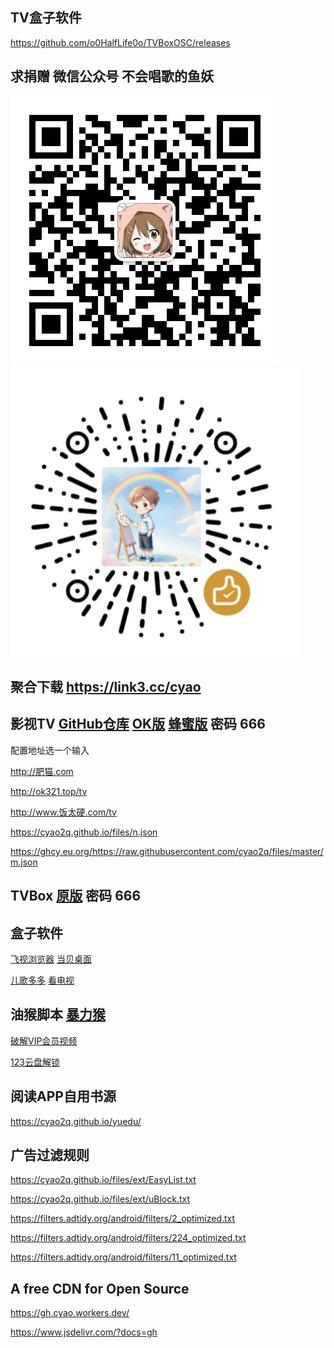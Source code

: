 ## TV盒子软件

<https://github.com/o0HalfLife0o/TVBoxOSC/releases>

## 求捐赠 微信公众号 不会唱歌的鱼妖
<img src="./images/qrcode.png" />
<img src="./images/donate.png" />

## 聚合下载 <https://link3.cc/cyao>

## 影视TV [GitHub仓库](https://github.com/FongMi/Release) [OK版](https://cyao.lanzov.com/b038ypj3ze) [蜂蜜版](https://cyao.lanzov.com/b038z68a2j) 密码 666 

配置地址选一个输入

<http://肥猫.com>

<http://ok321.top/tv>

<http://www.饭太硬.com/tv>

<https://cyao2q.github.io/files/n.json>

<https://ghcy.eu.org/https://raw.githubusercontent.com/cyao2q/files/master/m.json>

## TVBox [原版](https://cyao.lanzov.com/b038ypj4kf) 密码 666

## 盒子软件

[飞视浏览器](https://cyao.lanzouy.com/irdJv08lt7bc) [当贝桌面](https://cyao.lanzov.com/iHODy16dojuj)

[儿歌多多](https://cyao.lanzov.com/iNaO116domhe) [看电视](https://cyao.lanzov.com/iLlBk2uofwyd)

## 油猴脚本 [暴力猴](https://cyao2q.github.io/files/script/violentmonkey.crx)

[破解VIP会员视频](https://cyao2q.github.io/files/script/crack.video.js)

[123云盘解锁](https://cyao2q.github.io/files/script/123pan.crack.js)

## 阅读APP自用书源

<https://cyao2q.github.io/yuedu/>

## 广告过滤规则

<https://cyao2q.github.io/files/ext/EasyList.txt>

<https://cyao2q.github.io/files/ext/uBlock.txt>

<https://filters.adtidy.org/android/filters/2_optimized.txt>

<https://filters.adtidy.org/android/filters/224_optimized.txt>

<https://filters.adtidy.org/android/filters/11_optimized.txt>

## A free CDN for Open Source

<https://gh.cyao.workers.dev/>

<https://www.jsdelivr.com/?docs=gh>
